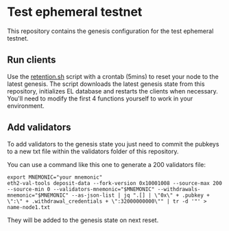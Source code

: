 # Test ephemeral testnet

This repository contains the genesis configuration for the test ephemeral testnet.

## Run clients

Use the [retention.sh](https://github.com/pk910/test-testnet-scripts/blob/master/retention.sh) script with a crontab (5mins) to reset your node to the latest genesis.
The script downloads the latest genesis state from this repository, initializes EL database and restarts the clients when necessary.
You'll need to modify the first 4 functions yourself to work in your environment.

## Add validators

To add validators to the genesis state you just need to commit the pubkeys to a new txt file within the validators folder of this repository.

You can use a command like this one to generate a 200 validators file:

```
export MNEMONIC="your mnemonic"
eth2-val-tools deposit-data --fork-version 0x10001008 --source-max 200 --source-min 0 --validators-mnemonic="$MNEMONIC" --withdrawals-mnemonic="$MNEMONIC" --as-json-list | jq ".[] | \"0x\" + .pubkey + \":\" + .withdrawal_credentials + \":32000000000\"" | tr -d '"' > name-node1.txt
```

They will be added to the genesis state on next reset.
